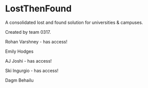 # LostThenFound
A consolidated lost and found solution for universities &amp; campuses.

Created by team 0317.

Rohan Varshney - has access!

Emily Hodges

AJ Joshi - has access!

Ski Ingurgio - has access!

Dagm Behailu

